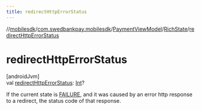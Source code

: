 ```yaml
---
title: redirectHttpErrorStatus
---
```

//[mobilesdk](../../../../index.html)/[com.swedbankpay.mobilesdk](../../index.html)/[PaymentViewModel](../index.html)/[RichState](index.html)/[redirectHttpErrorStatus](redirect-http-error-status.html)



# redirectHttpErrorStatus



[androidJvm]\
val [redirectHttpErrorStatus](redirect-http-error-status.html): [Int](https://kotlinlang.org/api/latest/jvm/stdlib/kotlin/-int/index.html)?



If the current state is [FAILURE](../-state/-f-a-i-l-u-r-e/index.html), and it was caused by an error http response to a redirect, the status code of that response.




